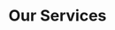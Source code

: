 ---
title: "Our Services"
draft: false
image: "images/tulips.jpg"
description: "We are a mother daughter team specializing in farmhouse and french country decor and is passionate about making the vision for your home come true!"
blocks:
  - template: "block-image"
    heading: "Welcome"
    content: "We are a mother daughter team specializing in farmhouse and french country decor and is passionate about making the vision for your home come true!"
    image: "images/flowers.jpg"
    image_alignment: "left"
    button_text: "Learn More"
    button_url: "/Shop"
  - template: "block-feature"
    heading: "Welcome To Bless Your Heart"
    content: "We are a mother daughter team specializing in farmhouse and french country decor and is passionate about making the vision for your home come true!"
    image: "images/flower.jpg"
    image_alignment: "right"
    button_text: "Learn More"
    button_url: "/Shop"
  - template: "block-image"
    heading: "Our Services"
    content: "We are a mother daughter team specializing in farmhouse and french country decor and is passionate about making the vision for your home come true!"
    image: "images/interior2.jpg"
    image_alignment: "right"
    button_text: "Learn More"
    button_url: "/Shop"
---
